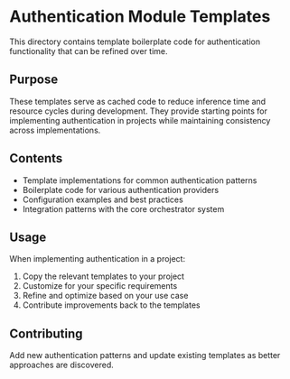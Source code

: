 # Authentication Module Templates

This directory contains template boilerplate code for authentication functionality that can be refined over time.

## Purpose

These templates serve as cached code to reduce inference time and resource cycles during development. They provide starting points for implementing authentication in projects while maintaining consistency across implementations.

## Contents

- Template implementations for common authentication patterns
- Boilerplate code for various authentication providers
- Configuration examples and best practices
- Integration patterns with the core orchestrator system

## Usage

When implementing authentication in a project:
1. Copy the relevant templates to your project
2. Customize for your specific requirements
3. Refine and optimize based on your use case
4. Contribute improvements back to the templates

## Contributing

Add new authentication patterns and update existing templates as better approaches are discovered.